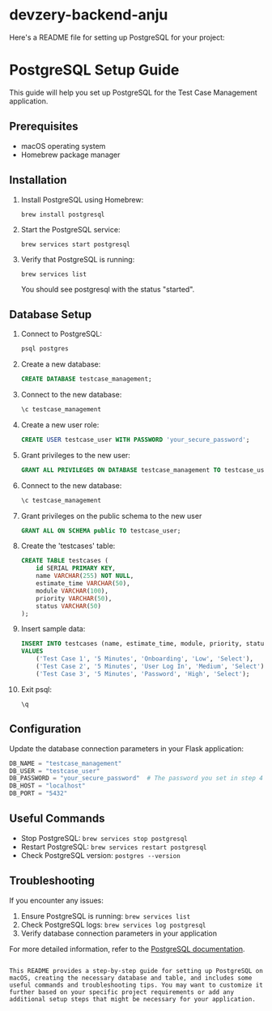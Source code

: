 # devzery-backend-anju
Here's a README file for setting up PostgreSQL for your project:

# PostgreSQL Setup Guide

This guide will help you set up PostgreSQL for the Test Case Management application.

## Prerequisites

- macOS operating system
- Homebrew package manager

## Installation

1. Install PostgreSQL using Homebrew:
   ```
   brew install postgresql
   ```

2. Start the PostgreSQL service:
   ```
   brew services start postgresql
   ```

3. Verify that PostgreSQL is running:
   ```
   brew services list
   ```
   You should see postgresql with the status "started".

## Database Setup

1. Connect to PostgreSQL:
   ```sql
   psql postgres
   ```

2. Create a new database:
   ```sql
   CREATE DATABASE testcase_management;
   ```

4. Connect to the new database:
   ```sql
   \c testcase_management
   ```

3. Create a new user role:
   ```sql
   CREATE USER testcase_user WITH PASSWORD 'your_secure_password';
   ```

4. Grant privileges to the new user:
   ```sql
   GRANT ALL PRIVILEGES ON DATABASE testcase_management TO testcase_user;
   ```

4. Connect to the new database:
   ```sql
   \c testcase_management
   ```
5. Grant privileges on the public schema to the new user
   ```sql
   GRANT ALL ON SCHEMA public TO testcase_user;
   ```

5. Create the 'testcases' table:
   ```sql
   CREATE TABLE testcases (
       id SERIAL PRIMARY KEY,
       name VARCHAR(255) NOT NULL,
       estimate_time VARCHAR(50),
       module VARCHAR(100),
       priority VARCHAR(50),
       status VARCHAR(50)
   );
   ```

6. Insert sample data:
   ```sql
   INSERT INTO testcases (name, estimate_time, module, priority, status)
   VALUES 
       ('Test Case 1', '5 Minutes', 'Onboarding', 'Low', 'Select'),
       ('Test Case 2', '5 Minutes', 'User Log In', 'Medium', 'Select'),
       ('Test Case 3', '5 Minutes', 'Password', 'High', 'Select');
   ```

7. Exit psql:
   ```
   \q
   ```

## Configuration

Update the database connection parameters in your Flask application:

```python
DB_NAME = "testcase_management"
DB_USER = "testcase_user"
DB_PASSWORD = "your_secure_password"  # The password you set in step 4
DB_HOST = "localhost"
DB_PORT = "5432"
```

## Useful Commands

- Stop PostgreSQL: `brew services stop postgresql`
- Restart PostgreSQL: `brew services restart postgresql`
- Check PostgreSQL version: `postgres --version`

## Troubleshooting

If you encounter any issues:
1. Ensure PostgreSQL is running: `brew services list`
2. Check PostgreSQL logs: `brew services log postgresql`
3. Verify database connection parameters in your application

For more detailed information, refer to the [PostgreSQL documentation](https://www.postgresql.org/docs/).
```

This README provides a step-by-step guide for setting up PostgreSQL on macOS, creating the necessary database and table, and includes some useful commands and troubleshooting tips. You may want to customize it further based on your specific project requirements or add any additional setup steps that might be necessary for your application.
